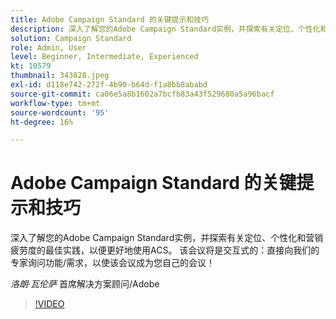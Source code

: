 ```yaml
---
title: Adobe Campaign Standard 的关键提示和技巧
description: 深入了解您的Adobe Campaign Standard实例，并探索有关定位、个性化和营销疲劳度的最佳实践，以便更好地使用……（请用60到160个字符描述）
solution: Campaign Standard
role: Admin, User
level: Beginner, Intermediate, Experienced
kt: 10579
thumbnail: 343828.jpeg
exl-id: d118e742-272f-4b90-b64d-f1a8bb8ababd
source-git-commit: ca06e5a8b1602a7bcfb83a43f529680a5a96bacf
workflow-type: tm+mt
source-wordcount: '95'
ht-degree: 16%

---
```


# Adobe Campaign Standard 的关键提示和技巧

深入了解您的Adobe Campaign Standard实例，并探索有关定位、个性化和营销疲劳度的最佳实践，以便更好地使用ACS。 该会议将是交互式的：直接向我们的专家询问功能/需求，以使该会议成为您自己的会议！

*洛朗·瓦伦萨* 首席解决方案顾问/Adobe

>[!VIDEO](https://video.tv.adobe.com/v/343828/?quality=12&learn=on)
